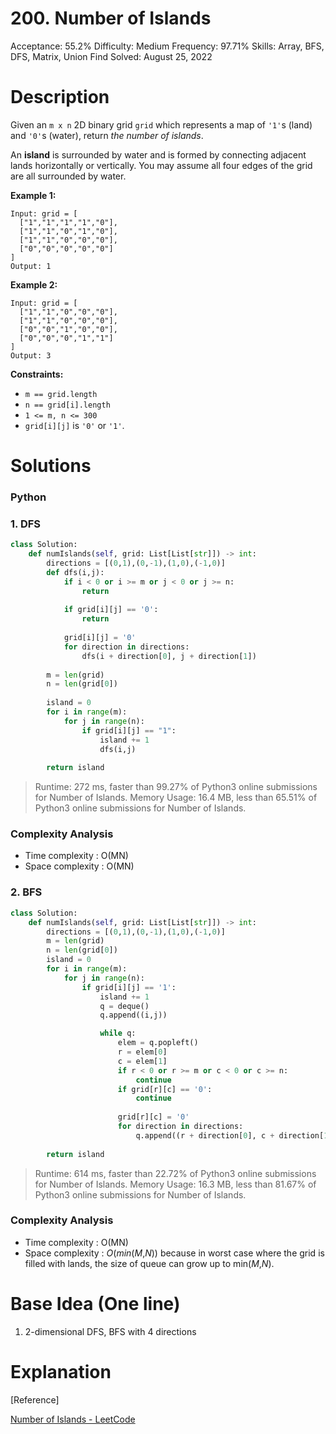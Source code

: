 # 200. Number of Islands

Acceptance: 55.2%
Difficulty: Medium
Frequency: 97.71%
Skills: Array, BFS, DFS, Matrix, Union Find
Solved: August 25, 2022

# Description

Given an `m x n` 2D binary grid `grid` which represents a map of `'1'`s (land) and `'0'`s (water), return *the number of islands*.

An **island** is surrounded by water and is formed by connecting adjacent lands horizontally or vertically. You may assume all four edges of the grid are all surrounded by water.

**Example 1:**

```
Input: grid = [
  ["1","1","1","1","0"],
  ["1","1","0","1","0"],
  ["1","1","0","0","0"],
  ["0","0","0","0","0"]
]
Output: 1

```

**Example 2:**

```
Input: grid = [
  ["1","1","0","0","0"],
  ["1","1","0","0","0"],
  ["0","0","1","0","0"],
  ["0","0","0","1","1"]
]
Output: 3

```

**Constraints:**

- `m == grid.length`
- `n == grid[i].length`
- `1 <= m, n <= 300`
- `grid[i][j]` is `'0'` or `'1'`.

# Solutions

### Python

### 1. DFS

```python
class Solution:
    def numIslands(self, grid: List[List[str]]) -> int:
        directions = [(0,1),(0,-1),(1,0),(-1,0)]
        def dfs(i,j):
            if i < 0 or i >= m or j < 0 or j >= n:
                return
            
            if grid[i][j] == '0':
                return
            
            grid[i][j] = '0'
            for direction in directions:
                dfs(i + direction[0], j + direction[1])
            
        m = len(grid)
        n = len(grid[0])
        
        island = 0
        for i in range(m):
            for j in range(n):
                if grid[i][j] == "1":
                    island += 1
                    dfs(i,j)
        
        return island
```

> Runtime: 272 ms, faster than 99.27% of Python3 online submissions for Number of Islands.
Memory Usage: 16.4 MB, less than 65.51% of Python3 online submissions for Number of Islands.
> 

### Complexity Analysis

- Time complexity : O(MN)
- Space complexity : O(MN)

### 2. BFS

```python
class Solution:
    def numIslands(self, grid: List[List[str]]) -> int:
        directions = [(0,1),(0,-1),(1,0),(-1,0)]
        m = len(grid)
        n = len(grid[0])
        island = 0
        for i in range(m):
            for j in range(n):
                if grid[i][j] == '1':
                    island += 1
                    q = deque()
                    q.append((i,j))

                    while q:
                        elem = q.popleft()
                        r = elem[0]
                        c = elem[1]
                        if r < 0 or r >= m or c < 0 or c >= n:
                            continue
                        if grid[r][c] == '0':
                            continue
                        
                        grid[r][c] = '0'
                        for direction in directions:
                            q.append((r + direction[0], c + direction[1]))
        
        return island
```

> Runtime: 614 ms, faster than 22.72% of Python3 online submissions for Number of Islands.
Memory Usage: 16.3 MB, less than 81.67% of Python3 online submissions for Number of Islands.
> 

### Complexity Analysis

- Time complexity : O(MN)
- Space complexity : *O*(*min*(*M*,*N*)) because in worst case where the grid is filled with lands, the size of queue can grow up to min(*M*,*N*).

# Base Idea (One line)

1. 2-dimensional DFS, BFS with 4 directions

# Explanation

[Reference]

[Number of Islands - LeetCode](https://leetcode.com/problems/number-of-islands/solution/)